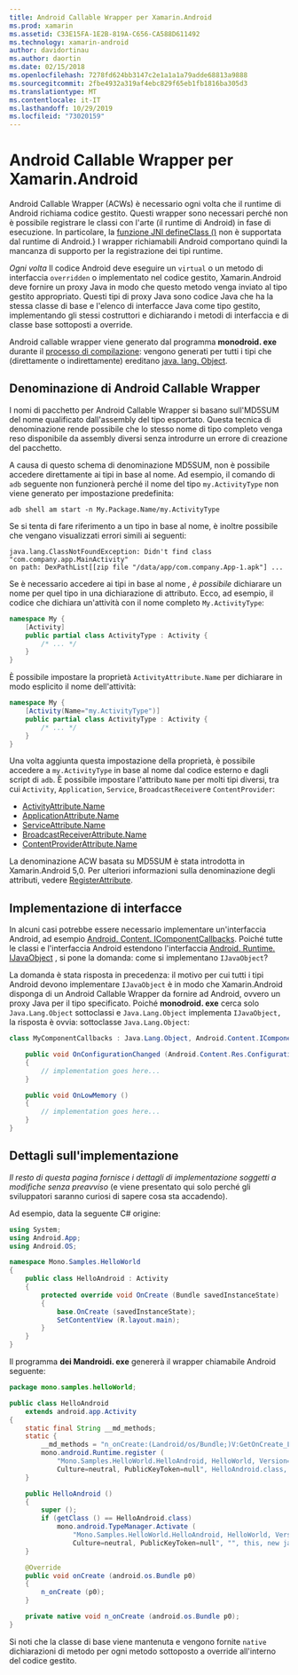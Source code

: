 ```yaml
---
title: Android Callable Wrapper per Xamarin.Android
ms.prod: xamarin
ms.assetid: C33E15FA-1E2B-819A-C656-CA588D611492
ms.technology: xamarin-android
author: davidortinau
ms.author: daortin
ms.date: 02/15/2018
ms.openlocfilehash: 7278fd624bb3147c2e1a1a1a79adde68813a9888
ms.sourcegitcommit: 2fbe4932a319af4ebc829f65eb1fb1816ba305d3
ms.translationtype: MT
ms.contentlocale: it-IT
ms.lasthandoff: 10/29/2019
ms.locfileid: "73020159"
---
```

# <a name="android-callable-wrappers-for-xamarinandroid"></a>Android Callable Wrapper per Xamarin.Android

Android Callable Wrapper (ACWs) è necessario ogni volta che il runtime di Android richiama codice gestito. Questi wrapper sono necessari perché non è possibile registrare le classi con l'arte (il runtime di Android) in fase di esecuzione. In particolare, la [funzione JNI defineClass ()](https://docs.oracle.com/javase/1.5.0/docs/guide/jni/spec/functions.html#wp15986) non è supportata dal runtime di Android.} I wrapper richiamabili Android comportano quindi la mancanza di supporto per la registrazione dei tipi runtime. 

*Ogni volta* Il codice Android deve eseguire un `virtual` o un metodo di interfaccia `overridden` o implementato nel codice gestito, Xamarin.Android deve fornire un proxy Java in modo che questo metodo venga inviato al tipo gestito appropriato. Questi tipi di proxy Java sono codice Java che ha la stessa classe di base e l'elenco di interfacce Java come tipo gestito, implementando gli stessi costruttori e dichiarando i metodi di interfaccia e di classe base sottoposti a override. 

Android callable wrapper viene generato dal programma **monodroid. exe** durante il [processo di compilazione](~/android/deploy-test/building-apps/build-process.md): vengono generati per tutti i tipi che (direttamente o indirettamente) ereditano [java. lang. Object](xref:Java.Lang.Object). 

## <a name="android-callable-wrapper-naming"></a>Denominazione di Android Callable Wrapper

I nomi di pacchetto per Android Callable Wrapper si basano sull'MD5SUM del nome qualificato dall'assembly del tipo esportato. Questa tecnica di denominazione rende possibile che lo stesso nome di tipo completo venga reso disponibile da assembly diversi senza introdurre un errore di creazione del pacchetto. 

A causa di questo schema di denominazione MD5SUM, non è possibile accedere direttamente ai tipi in base al nome. Ad esempio, il comando di `adb` seguente non funzionerà perché il nome del tipo `my.ActivityType` non viene generato per impostazione predefinita: 

```shell
adb shell am start -n My.Package.Name/my.ActivityType
```

Se si tenta di fare riferimento a un tipo in base al nome, è inoltre possibile che vengano visualizzati errori simili ai seguenti:

```shell
java.lang.ClassNotFoundException: Didn't find class "com.company.app.MainActivity"
on path: DexPathList[[zip file "/data/app/com.company.App-1.apk"] ...
```

Se è necessario accedere ai tipi in base al nome *, è possibile* dichiarare un nome per quel tipo in una dichiarazione di attributo. Ecco, ad esempio, il codice che dichiara un'attività con il nome completo `My.ActivityType`:

```csharp
namespace My {
    [Activity]
    public partial class ActivityType : Activity {
        /* ... */
    }
}
```

È possibile impostare la proprietà `ActivityAttribute.Name` per dichiarare in modo esplicito il nome dell'attività: 

```csharp
namespace My {
    [Activity(Name="my.ActivityType")]
    public partial class ActivityType : Activity {
        /* ... */
    }
}
```

Una volta aggiunta questa impostazione della proprietà, è possibile accedere a `my.ActivityType` in base al nome dal codice esterno e dagli script di `adb`. È possibile impostare l'attributo `Name` per molti tipi diversi, tra cui `Activity`, `Application`, `Service`, `BroadcastReceiver`e `ContentProvider`: 

- [ActivityAttribute.Name](xref:Android.App.ActivityAttribute.Name)
- [ApplicationAttribute.Name](xref:Android.App.ApplicationAttribute.Name)
- [ServiceAttribute.Name](xref:Android.App.ServiceAttribute.Name)
- [BroadcastReceiverAttribute.Name](xref:Android.Content.BroadcastReceiverAttribute.Name)
- [ContentProviderAttribute.Name](xref:Android.Content.ContentProviderAttribute.Name)

La denominazione ACW basata su MD5SUM è stata introdotta in Xamarin.Android 5,0. Per ulteriori informazioni sulla denominazione degli attributi, vedere [RegisterAttribute](xref:Android.Runtime.RegisterAttribute). 

## <a name="implementing-interfaces"></a>Implementazione di interfacce

In alcuni casi potrebbe essere necessario implementare un'interfaccia Android, ad esempio [Android. Content. IComponentCallbacks](xref:Android.Content.IComponentCallbacks). Poiché tutte le classi e l'interfaccia Android estendono l'interfaccia [Android. Runtime. IJavaObject](xref:Android.Runtime.IJavaObject) , si pone la domanda: come si implementano `IJavaObject`? 

La domanda è stata risposta in precedenza: il motivo per cui tutti i tipi Android devono implementare `IJavaObject` è in modo che Xamarin.Android disponga di un Android Callable Wrapper da fornire ad Android, ovvero un proxy Java per il tipo specificato. Poiché **monodroid. exe** cerca solo `Java.Lang.Object` sottoclassi e `Java.Lang.Object` implementa `IJavaObject,` la risposta è ovvia: sottoclasse `Java.Lang.Object`: 

```csharp
class MyComponentCallbacks : Java.Lang.Object, Android.Content.IComponentCallbacks {

    public void OnConfigurationChanged (Android.Content.Res.Configuration newConfig)
    {
        // implementation goes here...
    } 

    public void OnLowMemory ()
    {
        // implementation goes here...
    }
}
```

## <a name="implementation-details"></a>Dettagli sull'implementazione

*Il resto di questa pagina fornisce i dettagli di implementazione soggetti a modifiche senza preavviso* (e viene presentato qui solo perché gli sviluppatori saranno curiosi di sapere cosa sta accadendo). 

Ad esempio, data la seguente C# origine:

```csharp
using System;
using Android.App;
using Android.OS;

namespace Mono.Samples.HelloWorld
{
    public class HelloAndroid : Activity
    {
        protected override void OnCreate (Bundle savedInstanceState)
        {
            base.OnCreate (savedInstanceState);
            SetContentView (R.layout.main);
        }
    }
}
```

Il programma **dei Mandroidi. exe** genererà il wrapper chiamabile Android seguente: 

```java
package mono.samples.helloWorld;

public class HelloAndroid
    extends android.app.Activity
{
    static final String __md_methods;
    static {
        __md_methods = "n_onCreate:(Landroid/os/Bundle;)V:GetOnCreate_Landroid_os_Bundle_Handler\n" + "";
        mono.android.Runtime.register (
            "Mono.Samples.HelloWorld.HelloAndroid, HelloWorld, Version=1.0.0.0, 
            Culture=neutral, PublicKeyToken=null", HelloAndroid.class, __md_methods);
    }

    public HelloAndroid ()
    {
        super ();
        if (getClass () == HelloAndroid.class)
            mono.android.TypeManager.Activate (
                "Mono.Samples.HelloWorld.HelloAndroid, HelloWorld, Version=1.0.0.0, 
                Culture=neutral, PublicKeyToken=null", "", this, new java.lang.Object[] {  });
    }

    @Override
    public void onCreate (android.os.Bundle p0)
    {
        n_onCreate (p0);
    }

    private native void n_onCreate (android.os.Bundle p0);
}
```

Si noti che la classe di base viene mantenuta e vengono fornite `native` dichiarazioni di metodo per ogni metodo sottoposto a override all'interno del codice gestito. 
